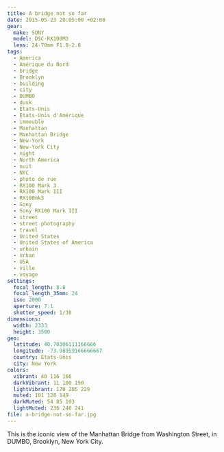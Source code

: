 ```yaml
---
title: A bridge not so far
date: 2015-05-23 20:05:00 +02:00
gear:
  make: SONY
  model: DSC-RX100M3
  lens: 24-70mm F1.8-2.8
tags:
  - America
  - Amérique du Nord
  - bridge
  - Brooklyn
  - building
  - city
  - DUMBO
  - dusk
  - États-Unis
  - États-Unis d'Amérique
  - immeuble
  - Manhattan
  - Manhattan Bridge
  - New-York
  - New-York City
  - night
  - North America
  - nuit
  - NYC
  - photo de rue
  - RX100 Mark 3
  - RX100 Mark III
  - RX100mk3
  - Sony
  - Sony RX100 Mark III
  - street
  - street photography
  - travel
  - United States
  - United States of America
  - urbain
  - urban
  - USA
  - ville
  - voyage
settings:
  focal_length: 8.8
  focal_length_35mm: 24
  iso: 2000
  aperture: 7.1
  shutter_speed: 1/30
dimensions:
  width: 2333
  height: 3500
geo:
  latitude: 40.70306111166666
  longitude: -73.98959166666667
  country: États-Unis
  city: New York
colors:
  vibrant: 40 116 166
  darkVibrant: 11 100 150
  lightVibrant: 170 205 229
  muted: 101 128 149
  darkMuted: 54 85 103
  lightMuted: 236 240 241
file: a-bridge-not-so-far.jpg
---
```


This is the iconic view of the Manhattan Bridge from Washington Street, in DUMBO, Brooklyn, New York City.
